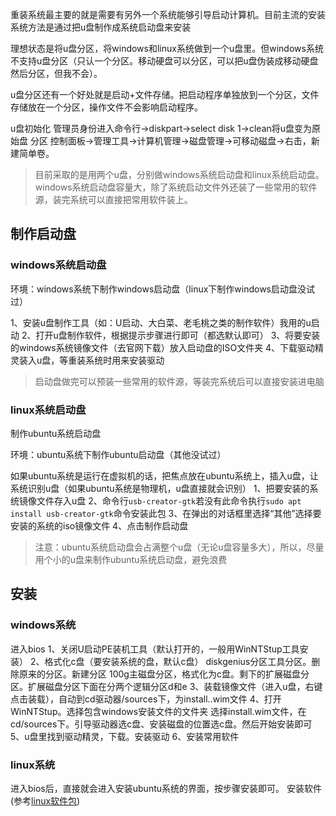 重装系统最主要的就是需要有另外一个系统能够引导启动计算机。目前主流的安装系统方法是通过把u盘制作成系统启动盘来安装

理想状态是将u盘分区，将windows和linux系统做到一个u盘里。但windows系统不支持u盘分区（只认一个分区。移动硬盘可以分区，可以把u盘伪装成移动硬盘然后分区，但我不会）。

u盘分区还有一个好处就是启动+文件存储。把启动程序单独放到一个分区，文件存储放在一个分区，操作文件不会影响启动程序。

u盘初始化
管理员身份进入命令行->diskpart->select disk 1->clean将u盘变为原始盘
分区
控制面板->管理工具->计算机管理->磁盘管理->可移动磁盘->右击，新建简单卷。

>目前采取的是用两个u盘，分别做windows系统启动盘和linux系统启动盘。windows系统启动盘容量大，除了系统启动文件外还装了一些常用的软件源，装完系统可以直接把常用软件装上。


## 制作启动盘

### windows系统启动盘

环境：windows系统下制作windows启动盘（linux下制作windows启动盘没试过）

1、安装u盘制作工具（如：U启动、大白菜、老毛桃之类的制作软件）我用的u启动
2、打开u盘制作软件，根据提示步骤进行即可（都选默认即可）
3、将要安装的windows系统镜像文件（去官网下载）放入启动盘的ISO文件夹
4、下载驱动精灵装入u盘，等重装系统时用来安装驱动

>启动盘做完可以预装一些常用的软件源，等装完系统后可以直接安装进电脑

### linux系统启动盘

制作ubuntu系统启动盘

环境：ubuntu系统下制作ubuntu启动盘（其他没试过）

如果ubuntu系统是运行在虚拟机的话，把焦点放在ubuntu系统上，插入u盘，让系统识别u盘（如果ubuntu系统是物理机，u盘直接就会识别）
1、把要安装的系统镜像文件存入u盘
2、命令行`usb-creator-gtk`若没有此命令执行`sudo apt install usb-creator-gtk`命令安装此包
3、在弹出的对话框里选择“其他”选择要安装的系统的iso镜像文件
4、点击制作启动盘

>注意：ubuntu系统启动盘会占满整个u盘（无论u盘容量多大），所以，尽量用个小的u盘来制作ubuntu系统启动盘，避免浪费

## 安装

### windows系统
进入bios
1、关闭U启动PE装机工具（默认打开的，一般用WinNTStup工具安装）
2、格式化c盘（要安装系统的盘，默认c盘）
diskgenius分区工具分区。删除原来的分区。新建分区 100g主磁盘分区，格式化为c盘。剩下的扩展磁盘分区。扩展磁盘分区下面在分两个逻辑分区d和e
3、装载镜像文件（进入u盘，右键点击装载），自动到cd驱动器/sources下，为install..wim文件
4、打开WinNTStup。选择包含windows安装文件的文件夹 选择install.wim文件，在cd/sources下。引导驱动器选c盘、安装磁盘的位置选c盘。然后开始安装即可
5、u盘里找到驱动精灵，下载。安装驱动
6、安装常用软件

### linux系统
进入bios后，直接就会进入安装ubuntu系统的界面，按步骤安装即可。
安装软件(参考[linux软件包](https://mp.weixin.qq.com/s/ykB3p-Re19EI7-_hR_633w))
